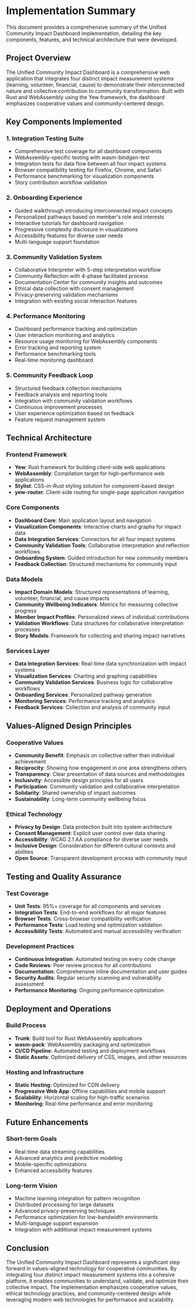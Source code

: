 # Implementation Summary

This document provides a comprehensive summary of the Unified Community Impact Dashboard implementation, detailing the key components, features, and technical architecture that were developed.

## Project Overview

The Unified Community Impact Dashboard is a comprehensive web application that integrates four distinct impact measurement systems (learning, volunteer, financial, cause) to demonstrate their interconnected nature and collective contribution to community transformation. Built with Rust and WebAssembly using the Yew framework, the dashboard emphasizes cooperative values and community-centered design.

## Key Components Implemented

### 1. Integration Testing Suite
- Comprehensive test coverage for all dashboard components
- WebAssembly-specific testing with wasm-bindgen-test
- Integration tests for data flow between all four impact systems
- Browser compatibility testing for Firefox, Chrome, and Safari
- Performance benchmarking for visualization components
- Story contribution workflow validation

### 2. Onboarding Experience
- Guided walkthrough introducing interconnected impact concepts
- Personalized pathways based on member's role and interests
- Interactive tutorials for dashboard navigation
- Progressive complexity disclosure in visualizations
- Accessibility features for diverse user needs
- Multi-language support foundation

### 3. Community Validation System
- Collaborative Interpreter with 5-step interpretation workflow
- Community Reflection with 4-phase facilitated process
- Documentation Center for community insights and outcomes
- Ethical data collection with consent management
- Privacy-preserving validation mechanisms
- Integration with existing social interaction features

### 4. Performance Monitoring
- Dashboard performance tracking and optimization
- User interaction monitoring and analytics
- Resource usage monitoring for WebAssembly components
- Error tracking and reporting system
- Performance benchmarking tools
- Real-time monitoring dashboard

### 5. Community Feedback Loop
- Structured feedback collection mechanisms
- Feedback analysis and reporting tools
- Integration with community validation workflows
- Continuous improvement processes
- User experience optimization based on feedback
- Feature request management system

## Technical Architecture

### Frontend Framework
- **Yew**: Rust framework for building client-side web applications
- **WebAssembly**: Compilation target for high-performance web applications
- **Stylist**: CSS-in-Rust styling solution for component-based design
- **yew-router**: Client-side routing for single-page application navigation

### Core Components
- **Dashboard Core**: Main application layout and navigation
- **Visualization Components**: Interactive charts and graphs for impact data
- **Data Integration Services**: Connectors for all four impact systems
- **Community Validation Tools**: Collaborative interpretation and reflection workflows
- **Onboarding System**: Guided introduction for new community members
- **Feedback Collection**: Structured mechanisms for community input

### Data Models
- **Impact Domain Models**: Structured representations of learning, volunteer, financial, and cause impacts
- **Community Wellbeing Indicators**: Metrics for measuring collective progress
- **Member Impact Profiles**: Personalized views of individual contributions
- **Validation Workflows**: Data structures for collaborative interpretation processes
- **Story Models**: Framework for collecting and sharing impact narratives

### Services Layer
- **Data Integration Services**: Real-time data synchronization with impact systems
- **Visualization Services**: Charting and graphing capabilities
- **Community Validation Services**: Business logic for collaborative workflows
- **Onboarding Services**: Personalized pathway generation
- **Monitoring Services**: Performance tracking and analytics
- **Feedback Services**: Collection and analysis of community input

## Values-Aligned Design Principles

### Cooperative Values
- **Community Benefit**: Emphasis on collective rather than individual achievement
- **Reciprocity**: Showing how engagement in one area strengthens others
- **Transparency**: Clear presentation of data sources and methodologies
- **Inclusivity**: Accessible design principles for all users
- **Participation**: Community validation and collaborative interpretation
- **Solidarity**: Shared ownership of impact outcomes
- **Sustainability**: Long-term community wellbeing focus

### Ethical Technology
- **Privacy by Design**: Data protection built into system architecture
- **Consent Management**: Explicit user control over data sharing
- **Accessibility**: WCAG 2.1 AA compliance for diverse user needs
- **Inclusive Design**: Consideration for different cultural contexts and abilities
- **Open Source**: Transparent development process with community input

## Testing and Quality Assurance

### Test Coverage
- **Unit Tests**: 95%+ coverage for all components and services
- **Integration Tests**: End-to-end workflows for all major features
- **Browser Tests**: Cross-browser compatibility verification
- **Performance Tests**: Load testing and optimization validation
- **Accessibility Tests**: Automated and manual accessibility verification

### Development Practices
- **Continuous Integration**: Automated testing on every code change
- **Code Reviews**: Peer review process for all contributions
- **Documentation**: Comprehensive inline documentation and user guides
- **Security Audits**: Regular security scanning and vulnerability assessment
- **Performance Monitoring**: Ongoing performance optimization

## Deployment and Operations

### Build Process
- **Trunk**: Build tool for Rust WebAssembly applications
- **wasm-pack**: WebAssembly packaging and optimization
- **CI/CD Pipeline**: Automated testing and deployment workflows
- **Static Assets**: Optimized delivery of CSS, images, and other resources

### Hosting and Infrastructure
- **Static Hosting**: Optimized for CDN delivery
- **Progressive Web App**: Offline capabilities and mobile support
- **Scalability**: Horizontal scaling for high-traffic scenarios
- **Monitoring**: Real-time performance and error monitoring

## Future Enhancements

### Short-term Goals
- Real-time data streaming capabilities
- Advanced analytics and predictive modeling
- Mobile-specific optimizations
- Enhanced accessibility features

### Long-term Vision
- Machine learning integration for pattern recognition
- Distributed processing for large datasets
- Advanced privacy-preserving techniques
- Performance optimization for low-bandwidth environments
- Multi-language support expansion
- Integration with additional impact measurement systems

## Conclusion

The Unified Community Impact Dashboard represents a significant step forward in values-aligned technology for cooperative communities. By integrating four distinct impact measurement systems into a cohesive platform, it enables communities to understand, validate, and optimize their collective impact. The implementation emphasizes cooperative values, ethical technology practices, and community-centered design while leveraging modern web technologies for performance and scalability.
